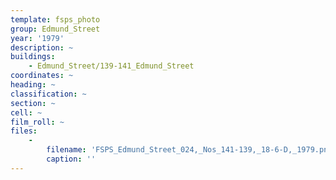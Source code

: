 ```yaml
---
template: fsps_photo
group: Edmund_Street
year: '1979'
description: ~
buildings:
    - Edmund_Street/139-141_Edmund_Street
coordinates: ~
heading: ~
classification: ~
section: ~
cell: ~
film_roll: ~
files:
    -
        filename: 'FSPS_Edmund_Street_024,_Nos_141-139,_18-6-D,_1979.png'
        caption: ''
---
```

